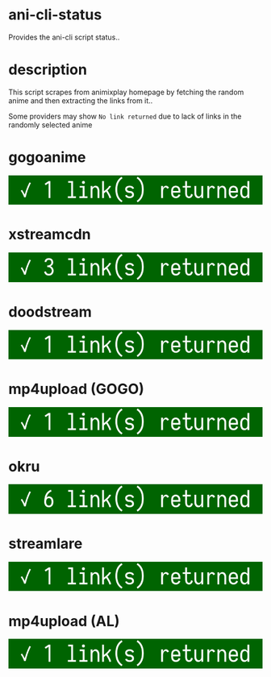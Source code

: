 # ani-cli-status
Provides the ani-cli script status..

# description
This script scrapes from animixplay homepage by fetching the random anime and then extracting the links from it..
<br>

Some providers may show ```No link returned``` due to lack of links in the randomly selected anime
 
# gogoanime

<img src="./images/gogoplay.jpg">

# xstreamcdn

<img src="./images/xstreamcdn.jpg">

# doodstream

<img src="./images/doodstream.jpg">

# mp4upload (GOGO)

<img src="./images/mp4upload.jpg">

# okru

<img src="./images/okru.jpg">

# streamlare

<img src="./images/streamlare.jpg">

# mp4upload (AL)

<img src="./images/mp4upload_al.jpg">
